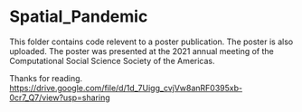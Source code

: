 # Spatial_Pandemic

This folder contains code relevent to a poster publication. The poster is also uploaded.
The poster was presented at the 2021 annual meeting of the Computational Social Science Society of the Americas.

Thanks for reading.
https://drive.google.com/file/d/1d_7Uigg_cvjVw8anRF0395xb-0cr7_Q7/view?usp=sharing
